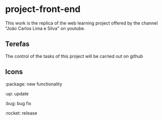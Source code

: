 # project-front-end

This work is the replica of the web learning project offered by the channel "João Carlos Lima e Silva" on youtube.

## Terefas

The control of the tasks of this project will be carried out on github

## Icons

<p>:package: new functionality</p>
<p>:up: update</p>
<p>:bug: bug fix</p>
<p>:rocket: release</p>
